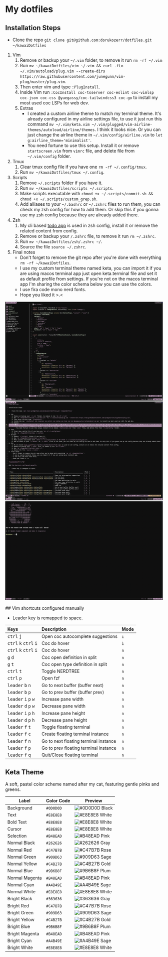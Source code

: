 # My dotfiles 

## Installation Steps 

-   Clone the repo `git clone git@github.com:dorukozerr/dotfiles.git ~/kawaiDotfiles`

1. Vim
    1. Remove or backup your `~/.vim` folder, to remove it run `rm -rf ~/.vim`
    2. Run `mv ~/kawaiDotfiles/vim ~/.vim && curl -fLo ~/.vim/autoload/plug.vim --create-dirs https://raw.githubusercontent.com/junegunn/vim-plug/master/plug.vim`.
    3. Then enter vim and type `:PlugInstall`.
    4. Inside Vim run `:CocInstall coc-tsserver coc-eslint coc-vimlsp coc-json coc-css @yaegassy/coc-tailwindcss3 coc-go` to install my most used coc LSPs for web dev.
    5. Extras
        - I created a custom airline theme to match my terminal theme. It's already configured in my airline settings file, to use it just run this command `mv ~/.vim/keta.vim ~/.vim/plugged/vim-airline-themes/autoload/airline/themes`. I think it looks nice. Or you can just change the airline theme in `~/.vim/config/airline.vim` to `let g:airline_theme='minimalist'`.
        - You need fortune to use this setup. Install it or remove `startscreen.vim` from `vimrc` file, and delete file from `~/.vim/config` folder.
2. Tmux
    1. Clear tmux config file if you have one `rm -rf ~/.config/tmux`.
    2. Run `mv ~/kawaiDotfiles/tmux ~/.config`.
3. Scripts
    1. Remove `~/.scripts` folder if you have it.
    2. Run `mv ~/kawaiDotfiles/scripts ~/.scripts`.
    3. Make scripts executable with `chmod +x ~/.scripts/commit.sh && chmod +x ~/.scripts/custom_grep.sh`.
    4. Add alliases to your `~/.bashrc` or `~/.zshrc` files to run them, you can check my zsh config for how to add them. Or skip this if you gonna use my zsh config because they are already added there.
4. Zsh
    1. My cli based [todo app](https://github.com/dorukozerr/todo-app) is used in zsh config, install it or remove the related content from config.
    2. Remove or backup your `/.zshrc` file, to remove it run `rm ~/.zshrc`.
    3. Run `mv ~/kawaiDotfiles/zsh/.zshrc ~/`.
    4. Source the file `source ~/.zshrc`.
5. Final notes
    - Don't forget to remove the git repo after you're done with everything `rm -rf ~/kawaiDotfiles`.
    - I use my custom terminal theme named keta, you can import it if you are using macos terminal app just open keta.terminal file and set it as default profile from settings. If you're not on the macos terminal app I'm sharing the color schema below you can use the colors.
    - I use fira code mono nerd fonts.
    - Hope you liked it >.<

![screenshot](ss-1.png)
![screenshot](ss-2.png)
![screenshot](ss-3.png)

## Vim shortcuts configured manually 

-   Leader key is remapped to space.

| Keys                                                      | Description                           | Mode |
| :-------------------------------------------------------- | :------------------------------------ | :--- |
| <kbd>ctrl</kbd> <kbd>j</kbd>                              | Open coc autocomplete suggestions     | `i`  |
| <kbd>ctrl</kbd> <kbd>k</kbd> <kbd>ctrl</kbd> <kbd>i</kbd> | Coc do hover                          | `ì`  |
| <kbd>ctrl</kbd> <kbd>k</kbd> <kbd>ctrl</kbd> <kbd>i</kbd> | Coc do hover                          | `n`  |
| <kbd>g</kbd> <kbd>d</kbd>                                 | Coc open definition in split          | `n`  |
| <kbd>g</kbd> <kbd>t</kbd>                                 | Coc open type definition in split     | `n`  |
| <kbd>ctrl</kbd> <kbd>t</kbd>                              | Toggle NERDTREE                       | `n`  |
| <kbd>ctrl</kbd> <kbd>p</kbd>                              | Open fzf                              | `n`  |
| <kbd>leader</kbd> <kbd>b</kbd> <kbd>n</kbd>               | Go to next buffer (buffer next)       | `n`  |
| <kbd>leader</kbd> <kbd>b</kbd> <kbd>p</kbd>               | Go to prev buffer (buffer prev)       | `n`  |
| <kbd>leader</kbd> <kbd>i</kbd> <kbd>p</kbd> <kbd>w</kbd>  | Increase pane width                   | `n`  |
| <kbd>leader</kbd> <kbd>d</kbd> <kbd>p</kbd> <kbd>w</kbd>  | Decrease pane width                   | `n`  |
| <kbd>leader</kbd> <kbd>i</kbd> <kbd>p</kbd> <kbd>h</kbd>  | Increase pane height                  | `n`  |
| <kbd>leader</kbd> <kbd>d</kbd> <kbd>p</kbd> <kbd>h</kbd>  | Decrease pane height                  | `n`  |
| <kbd>leader</kbd> <kbd>f</kbd> <kbd>t</kbd>               | Toggle floating terminal              | `n`  |
| <kbd>leader</kbd> <kbd>f</kbd> <kbd>c</kbd>               | Create floating terminal instance     | `n`  |
| <kbd>leader</kbd> <kbd>f</kbd> <kbd>n</kbd>               | Go to next floating terminal instance | `n`  |
| <kbd>leader</kbd> <kbd>f</kbd> <kbd>p</kbd>               | Go to prev floating terminal instance | `n`  |
| <kbd>leader</kbd> <kbd>f</kbd> <kbd>q</kbd>               | Quit/Close floating terminal          | `n`  |

## Keta Theme 

A soft, pastel color scheme named after my cat, featuring gentle pinks and greens.

| Label           | Color Code | Preview                                                              |
|-----------------|------------|----------------------------------------------------------------------|
| Background      | `#0D0D0D`  | ![#0D0D0D](https://via.placeholder.com/15/0D0D0D/0D0D0D.png) Black  |
| Text            | `#E8E8E8`  | ![#E8E8E8](https://via.placeholder.com/15/E8E8E8/E8E8E8.png) White  |
| Bold Text       | `#E8E8E8`  | ![#E8E8E8](https://via.placeholder.com/15/E8E8E8/E8E8E8.png) White  |
| Cursor          | `#E8E8E8`  | ![#E8E8E8](https://via.placeholder.com/15/E8E8E8/E8E8E8.png) White  |
| Selection       | `#B48EAD`  | ![#B48EAD](https://via.placeholder.com/15/B48EAD/B48EAD.png) Pink   |
| Normal Black    | `#262626`  | ![#262626](https://via.placeholder.com/15/262626/262626.png) Gray   |
| Normal Red      | `#C47B7B`  | ![#C47B7B](https://via.placeholder.com/15/C47B7B/C47B7B.png) Rose   |
| Normal Green    | `#909D63`  | ![#909D63](https://via.placeholder.com/15/909D63/909D63.png) Sage   |
| Normal Yellow   | `#C4B27B`  | ![#C4B27B](https://via.placeholder.com/15/C4B27B/C4B27B.png) Gold   |
| Normal Blue     | `#9B6B8F`  | ![#9B6B8F](https://via.placeholder.com/15/9B6B8F/9B6B8F.png) Plum   |
| Normal Magenta  | `#B48EAD`  | ![#B48EAD](https://via.placeholder.com/15/B48EAD/B48EAD.png) Pink   |
| Normal Cyan     | `#A4B49E`  | ![#A4B49E](https://via.placeholder.com/15/A4B49E/A4B49E.png) Sage   |
| Normal White    | `#E8E8E8`  | ![#E8E8E8](https://via.placeholder.com/15/E8E8E8/E8E8E8.png) White  |
| Bright Black    | `#363636`  | ![#363636](https://via.placeholder.com/15/363636/363636.png) Gray   |
| Bright Red      | `#C47B7B`  | ![#C47B7B](https://via.placeholder.com/15/C47B7B/C47B7B.png) Rose   |
| Bright Green    | `#909D63`  | ![#909D63](https://via.placeholder.com/15/909D63/909D63.png) Sage   |
| Bright Yellow   | `#C4B27B`  | ![#C4B27B](https://via.placeholder.com/15/C4B27B/C4B27B.png) Gold   |
| Bright Blue     | `#9B6B8F`  | ![#9B6B8F](https://via.placeholder.com/15/9B6B8F/9B6B8F.png) Plum   |
| Bright Magenta  | `#B48EAD`  | ![#B48EAD](https://via.placeholder.com/15/B48EAD/B48EAD.png) Pink   |
| Bright Cyan     | `#A4B49E`  | ![#A4B49E](https://via.placeholder.com/15/A4B49E/A4B49E.png) Sage   |
| Bright White    | `#E8E8E8`  | ![#E8E8E8](https://via.placeholder.com/15/E8E8E8/E8E8E8.png) White  |
